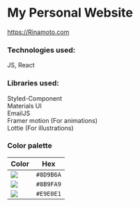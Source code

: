 # My Personal Website

https://Rinamoto.com

### Technologies used:

JS, React

### Libraries used:

Styled-Component<br>
Materials UI<br>
EmailJS<br>
Framer motion (For animations)<br>
Lottie (For illustrations)

### Color palette 

| Color         | Hex           | 
| ------------- |:-------------:| 
| ![](https://user-images.githubusercontent.com/75461311/174451935-ec797b62-8d94-4f80-937c-100b3f25a8b3.png)| `#8D9B6A` | 
| ![](https://user-images.githubusercontent.com/75461311/174451961-b36f9993-59af-4617-83e4-870d4aa8087a.png)| `#8B9FA9` |   
| ![](https://user-images.githubusercontent.com/75461311/174451996-aea37eeb-67ac-45ca-9b7c-914d45ec1f99.png)| `#E9E0E1` |    
